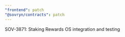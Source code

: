 ```yaml
---
"frontend": patch
"@sovryn/contracts": patch
---
```


SOV-3871: Staking Rewards OS integration and testing

